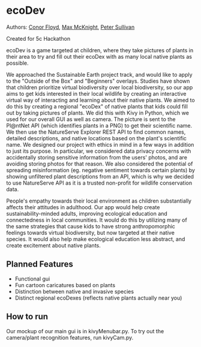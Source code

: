 # ecoDev

Authors: [Conor Floyd](https://github.com/cfloyd-hmc), [Max McKnight](https://github.com/MaxistheSpy), [Peter Sullivan](https://github.com/Peter-Sully)

Created for 5c Hackathon

ecoDev is a game targeted at children, where they take pictures of plants in their area to try and fill out their ecoDex with as many local native plants as possible.

We approached the Sustainable Earth project track, and would like to apply to the "Outside of the Box" and "Beginners" overlays. Studies have shown that children prioritize virtual biodiversity over local biodiversity, so our app aims to get kids interested in their local wildlife by creating an interactive virtual way of interacting and learning about their native plants. We aimed to do this by creating a regional "ecoDex" of native plants that kids could fill out by taking pictures of plants. We did this with Kivy in Python, which we used for our overall GUI as well as camera. The picture is sent to the Pl@ntNet API (which identifies plants in a PNG) to get their scientific name. We then use the NatureServe Explorer REST API to find common names, detailed descriptions, and native locations based on the plant's scientific name. We designed our project with ethics in mind in a few ways in addition to just its purpose. In particular, we considered data privacy concerns with accidentally storing sensitive information from the users' photos, and are avoiding storing photos for that reason. We also considered the potential of spreading misinformation (eg. negative sentiment towards certain plants) by showing unfiltered plant descriptions from an API, which is why we decided to use NatureServe API as it is a trusted non-profit for wildlife conservation data.

People's empathy towards their local environment as children substantially affects their attitudes in adulthood. Our app would help create sustainability-minded adults, improving ecological education and connectedness in local communities. It would do this by utilizing many of the same strategies that cause kids to have strong anthropomorphic feelings towards virtual biodiversity, but now targeted at their native species. It would also help make ecological education less abstract, and create excitement about native plants.

## Planned Features
* Functional gui
* Fun cartoon caricatures based on plants
* Distinction between native and invasive species
* Distinct regional ecoDexes (reflects native plants actually near you)

## How to run
Our mockup of our main gui is in kivyMenubar.py. To try out the camera/plant recognition features, run kivyCam.py. 